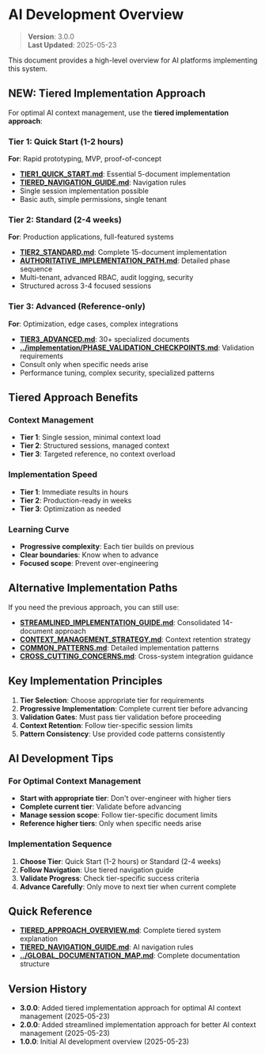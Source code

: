 
# AI Development Overview

> **Version**: 3.0.0  
> **Last Updated**: 2025-05-23

This document provides a high-level overview for AI platforms implementing this system.

## NEW: Tiered Implementation Approach

For optimal AI context management, use the **tiered implementation approach**:

### Tier 1: Quick Start (1-2 hours)
**For**: Rapid prototyping, MVP, proof-of-concept
- **[TIER1_QUICK_START.md](TIER1_QUICK_START.md)**: Essential 5-document implementation
- **[TIERED_NAVIGATION_GUIDE.md](TIERED_NAVIGATION_GUIDE.md)**: Navigation rules
- Single session implementation possible
- Basic auth, simple permissions, single tenant

### Tier 2: Standard (2-4 weeks)  
**For**: Production applications, full-featured systems
- **[TIER2_STANDARD.md](TIER2_STANDARD.md)**: Complete 15-document implementation
- **[AUTHORITATIVE_IMPLEMENTATION_PATH.md](AUTHORITATIVE_IMPLEMENTATION_PATH.md)**: Detailed phase sequence
- Multi-tenant, advanced RBAC, audit logging, security
- Structured across 3-4 focused sessions

### Tier 3: Advanced (Reference-only)
**For**: Optimization, edge cases, complex integrations
- **[TIER3_ADVANCED.md](TIER3_ADVANCED.md)**: 30+ specialized documents
- **[../implementation/PHASE_VALIDATION_CHECKPOINTS.md](../implementation/PHASE_VALIDATION_CHECKPOINTS.md)**: Validation requirements
- Consult only when specific needs arise
- Performance tuning, complex security, specialized patterns

## Tiered Approach Benefits

### Context Management
- **Tier 1**: Single session, minimal context load
- **Tier 2**: Structured sessions, managed context
- **Tier 3**: Targeted reference, no context overload

### Implementation Speed
- **Tier 1**: Immediate results in hours
- **Tier 2**: Production-ready in weeks
- **Tier 3**: Optimization as needed

### Learning Curve
- **Progressive complexity**: Each tier builds on previous
- **Clear boundaries**: Know when to advance
- **Focused scope**: Prevent over-engineering

## Alternative Implementation Paths

If you need the previous approach, you can still use:

- **[STREAMLINED_IMPLEMENTATION_GUIDE.md](STREAMLINED_IMPLEMENTATION_GUIDE.md)**: Consolidated 14-document approach
- **[CONTEXT_MANAGEMENT_STRATEGY.md](CONTEXT_MANAGEMENT_STRATEGY.md)**: Context retention strategy
- **[COMMON_PATTERNS.md](COMMON_PATTERNS.md)**: Detailed implementation patterns
- **[CROSS_CUTTING_CONCERNS.md](CROSS_CUTTING_CONCERNS.md)**: Cross-system integration guidance

## Key Implementation Principles

1. **Tier Selection**: Choose appropriate tier for requirements
2. **Progressive Implementation**: Complete current tier before advancing
3. **Validation Gates**: Must pass tier validation before proceeding
4. **Context Retention**: Follow tier-specific session limits
5. **Pattern Consistency**: Use provided code patterns consistently

## AI Development Tips

### For Optimal Context Management
- **Start with appropriate tier**: Don't over-engineer with higher tiers
- **Complete current tier**: Validate before advancing
- **Manage session scope**: Follow tier-specific document limits
- **Reference higher tiers**: Only when specific needs arise

### Implementation Sequence
1. **Choose Tier**: Quick Start (1-2 hours) or Standard (2-4 weeks)
2. **Follow Navigation**: Use tiered navigation guide
3. **Validate Progress**: Check tier-specific success criteria
4. **Advance Carefully**: Only move to next tier when current complete

## Quick Reference

- **[TIERED_APPROACH_OVERVIEW.md](TIERED_APPROACH_OVERVIEW.md)**: Complete tiered system explanation
- **[TIERED_NAVIGATION_GUIDE.md](TIERED_NAVIGATION_GUIDE.md)**: AI navigation rules
- **[../GLOBAL_DOCUMENTATION_MAP.md](../GLOBAL_DOCUMENTATION_MAP.md)**: Complete documentation structure

## Version History

- **3.0.0**: Added tiered implementation approach for optimal AI context management (2025-05-23)
- **2.0.0**: Added streamlined implementation approach for better AI context management (2025-05-23)
- **1.0.0**: Initial AI development overview (2025-05-23)
